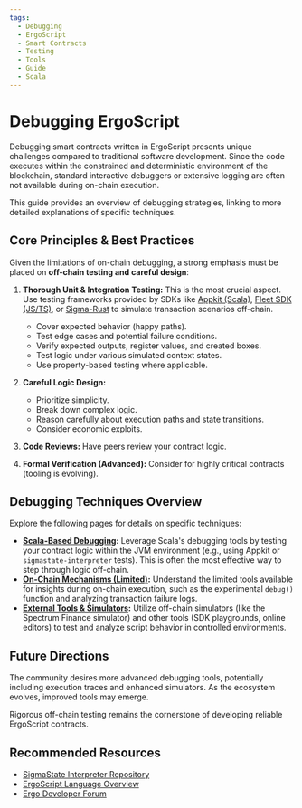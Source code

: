```yaml
---
tags:
  - Debugging
  - ErgoScript
  - Smart Contracts
  - Testing
  - Tools
  - Guide
  - Scala
---
```


# Debugging ErgoScript

Debugging smart contracts written in ErgoScript presents unique challenges compared to traditional software development. Since the code executes within the constrained and deterministic environment of the blockchain, standard interactive debuggers or extensive logging are often not available during on-chain execution.

This guide provides an overview of debugging strategies, linking to more detailed explanations of specific techniques.

## Core Principles & Best Practices

Given the limitations of on-chain debugging, a strong emphasis must be placed on **off-chain testing and careful design**:

1. **Thorough Unit & Integration Testing:** This is the most crucial aspect. Use testing frameworks provided by SDKs like [Appkit (Scala)](../lang/scala.md), [Fleet SDK (JS/TS)](fleet-sdk-recipes.md), or [Sigma-Rust](../lang/rust.md) to simulate transaction scenarios off-chain.
    * Cover expected behavior (happy paths).
    * Test edge cases and potential failure conditions.
    * Verify expected outputs, register values, and created boxes.
    * Test logic under various simulated context states.
    * Use property-based testing where applicable.

2. **Careful Logic Design:**
    * Prioritize simplicity.
    * Break down complex logic.
    * Reason carefully about execution paths and state transitions.
    * Consider economic exploits.

3. **Code Reviews:** Have peers review your contract logic.

4. **Formal Verification (Advanced):** Consider for highly critical contracts (tooling is evolving).

## Debugging Techniques Overview

Explore the following pages for details on specific techniques:

* **[Scala-Based Debugging](scala-debugging.md):** Leverage Scala's debugging tools by testing your contract logic within the JVM environment (e.g., using Appkit or `sigmastate-interpreter` tests). This is often the most effective way to step through logic off-chain.
* **[On-Chain Mechanisms (Limited)](on-chain-mechanisms.md):** Understand the limited tools available for insights during on-chain execution, such as the experimental `debug()` function and analyzing transaction failure logs.
* **[External Tools & Simulators](external-tools.md):** Utilize off-chain simulators (like the Spectrum Finance simulator) and other tools (SDK playgrounds, online editors) to test and analyze script behavior in controlled environments.

## Future Directions

The community desires more advanced debugging tools, potentially including execution traces and enhanced simulators. As the ecosystem evolves, improved tools may emerge.

Rigorous off-chain testing remains the cornerstone of developing reliable ErgoScript contracts.

## Recommended Resources

* [SigmaState Interpreter Repository](https://github.com/ScorexFoundation/sigmastate-interpreter)
* [ErgoScript Language Overview](ergoscript.md)
* [Ergo Developer Forum](https://www.ergoforum.org/)
